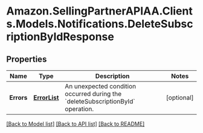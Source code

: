 # Amazon.SellingPartnerAPIAA.Clients.Models.Notifications.DeleteSubscriptionByIdResponse
## Properties

Name | Type | Description | Notes
------------ | ------------- | ------------- | -------------
**Errors** | [**ErrorList**](ErrorList.md) | An unexpected condition occurred during the &#x60;deleteSubscriptionById&#x60; operation. | [optional] 

[[Back to Model list]](../README.md#documentation-for-models) [[Back to API list]](../README.md#documentation-for-api-endpoints) [[Back to README]](../README.md)

